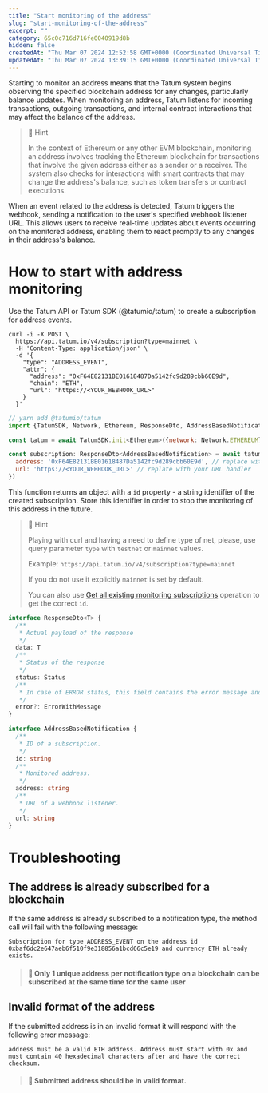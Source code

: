 ```yaml
---
title: "Start monitoring of the address"
slug: "start-monitoring-of-the-address"
excerpt: ""
category: 65c0c716d716fe0040919d8b
hidden: false
createdAt: "Thu Mar 07 2024 12:52:58 GMT+0000 (Coordinated Universal Time)"
updatedAt: "Thu Mar 07 2024 13:39:15 GMT+0000 (Coordinated Universal Time)"
---
```

Starting to monitor an address means that the Tatum system begins observing the specified blockchain address for any changes, particularly balance updates. When monitoring an address, Tatum listens for incoming transactions, outgoing transactions, and internal contract interactions that may affect the balance of the address.

> 📘 Hint
> 
> In the context of Ethereum or any other EVM blockchain, monitoring an address involves tracking the Ethereum blockchain for transactions that involve the given address either as a sender or a receiver. The system also checks for interactions with smart contracts that may change the address's balance, such as token transfers or contract executions.

When an event related to the address is detected, Tatum triggers the webhook, sending a notification to the user's specified webhook listener URL. This allows users to receive real-time updates about events occurring on the monitored address, enabling them to react promptly to any changes in their address's balance.

# How to start with address monitoring

Use the Tatum API or Tatum SDK (@tatumio/tatum) to create a subscription for address events.

```curl curl
curl -i -X POST \
  https://api.tatum.io/v4/subscription?type=mainnet \
  -H 'Content-Type: application/json' \
  -d '{
    "type": "ADDRESS_EVENT",
    "attr": {
      "address": "0xF64E82131BE01618487Da5142fc9d289cbb60E9d",
      "chain": "ETH",
      "url": "https://<YOUR_WEBHOOK_URL>"
    }
  }'
```
```javascript
// yarn add @tatumio/tatum
import {TatumSDK, Network, Ethereum, ResponseDto, AddressBasedNotification} from '@tatumio/tatum'

const tatum = await TatumSDK.init<Ethereum>({network: Network.ETHEREUM})

const subscription: ResponseDto<AddressBasedNotification> = await tatum.notification.subscribe.addressEvent({
  address: '0xF64E82131BE01618487Da5142fc9d289cbb60E9d', // replace with your address
  url: 'https://<YOUR_WEBHOOK_URL>' // replate with your URL handler
})
```

This function returns an object with a `id` property - a string identifier of the created subscription. Store this identifier in order to stop the monitoring of this address in the future.

> 📘 Hint
> 
> Playing with curl and having a need to define type of net, please, use query parameter `type` with `testnet` or `mainnet` values.
> 
> Example: `https://api.tatum.io/v4/subscription?type=mainnet`
> 
> If you do not use it explicitly `mainnet` is set by default.
> 
> You can also use [Get all existing monitoring subscriptions](get-all-existing-monitoring-subscriptions.md) operation to get the correct `id`.

```typescript
interface ResponseDto<T> {
  /**
   * Actual payload of the response
   */
  data: T
  /**
   * Status of the response
   */
  status: Status
  /**
   * In case of ERROR status, this field contains the error message and detailed description
   */
  error?: ErrorWithMessage
}

interface AddressBasedNotification {
  /**
   * ID of a subscription.
   */
  id: string
  /**
   * Monitored address.
   */
  address: string
  /**
   * URL of a webhook listener.
   */
  url: string
}
```

# Troubleshooting

## The address is already subscribed for a blockchain

If the same address is already subscribed to a notification type, the method call will fail with the following message:

`Subscription for type ADDRESS_EVENT on the address id 0xbaf6dc2e647aeb6f510f9e318856a1bcd66c5e19 and currency ETH already exists.`

> #### 🚧 Only 1 unique address per notification type on a blockchain can be subscribed at the same time for the same user

## Invalid format of the address

If the submitted address is in an invalid format it will respond with the following error message:

`address must be a valid ETH address. Address must start with 0x and must contain 40 hexadecimal characters after and have the correct checksum.`

> #### 🚧 Submitted address should be in valid format.
